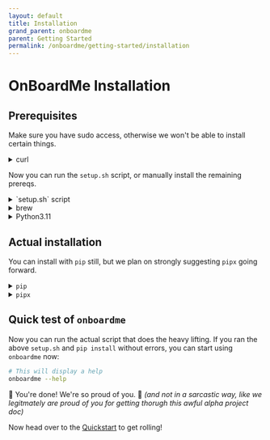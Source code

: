 ```yaml
---
layout: default
title: Installation
grand_parent: onboardme
parent: Getting Started
permalink: /onboardme/getting-started/installation
---
```


# OnBoardMe Installation

## Prerequisites

Make sure you have sudo access, otherwise we won't be able to install certain things.

<details>
  <summary>curl</summary>

  ```bash
  # First, make sure you have curl, but it *should* be there already be on macOS.
  # if this doesn't return anything, you need to install curl
  which curl

  # Debian/Ubuntu may not have curl installed depending on where you are
  sudo apt install -y curl
  ```

  If it's not there on Linux, you can install it with `apt` or use any default package manager like yum, or whatever people who use gentoo use.

</details>

Now you can run the `setup.sh` script, or manually install the remaining prereqs.

<details>
  <summary>`setup.sh` script</summary>

  Download and run the setup script to install git, brew, python, and python dependencies. The `setup.sh` will ask for your password to install things. Run the following from your home directory:

  ```bash
  # macOS uses zsh as the default shell, type bash to get this ancient verison
  # of bash to run the setup and and then onboardme, which will install a
  # current version of bash. **The script will *not* run properly in zsh**.
  chsh -s /bin/bash
  bash

  # Download the setup.sh; you may have to install curl, see above codeblock
  curl -O https://raw.githubusercontent.com/jessebot/onboardme/main/setup.sh

  # give it execute permissions
  chmod 0500 ./setup.sh

  # NOTE THE . before the script! *Very* important!
  . ./setup.sh

  # just in case you didn't run the above script with .
  source ~/.bash_profile || source ~/.bashrc
  ```

  If you finished the steps above, you can jump down to the [Actual installation](#actual-installation) section 😃

</details>


<details>
  <summary>brew</summary>

  As per the [brew](https://brew.sh) documentation:

  ```bash
  /bin/bash -c "$(curl -fsSL https://raw.githubusercontent.com/Homebrew/install/HEAD/install.sh)"
  ```

</details>

<details>
  <summary>Python3.11</summary>

  ```bash
    brew install python@3.11
  ```

</details>


## Actual installation
You can install with `pip` still, but we plan on strongly suggesting `pipx` 
going forward.

<details>
  <summary><code>pip</code></summary>

```bash
# not really sure why it doesn't install without --user :shrug:
pip3.11 install --user onboardme
```

</details>

<details>
  <summary><code>pipx</code></summary>

```bash
# untested
pipx install onboardme
```

</details>

## Quick test of `onboardme`
Now you can run the actual script that does the heavy lifting. If you ran the
above `setup.sh` and `pip install` without errors, you can start using
`onboardme` now:

```bash
# This will display a help
onboardme --help
```

🎉 You're done! We're so proud of you. 🥹
_(and not in a sarcastic way, like we legitmately are proud of you for getting thorugh this awful alpha project doc)_

Now head over to the [Quickstart](https://jessebot.github.io/onboardme/onboardme/getting-started)
to get rolling!
